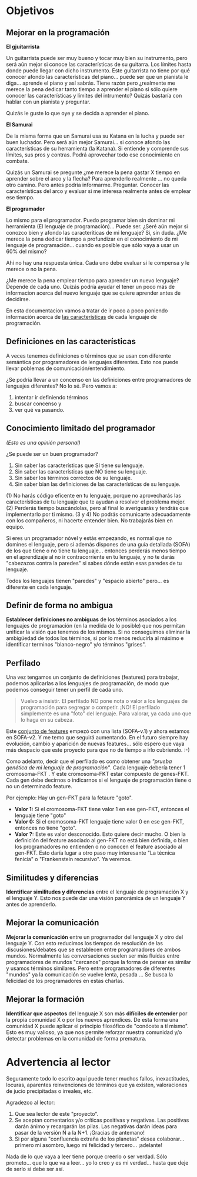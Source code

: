 

# Objetivos

## Mejorar en la programación

**El gjuitarrista**

Un guitarrista puede ser muy bueno y tocar muy bien su instrumento, pero será aún mejor si
conoce las características de su guitarra. Los límites hasta donde puede llegar con dicho instrumento.
Este guitarrista no tiene por qué conocer afondo las características del piano... puede ser
que un pianista le diga... aprende el piano y así sabrás. Tiene razón pero
¿realmente me merece la pena dedicar tanto tiempo a aprender el piano si sólo quiere conocer
las características y límites del intrumento? Quizás bastaría con hablar con un pianista y preguntar.

Quizás le guste lo que oye y se decida a aprender el piano.

**El Samurai**

De la misma forma que un Samurai usa su Katana en la lucha y puede ser buen luchador.
Pero será aún mejor Samurai... si conoce afondo las características de su herramienta (la Katana).
Si entiende y comprende sus límites, sus pros y contras. Podrá aprovechar todo ese conocimiento en combate.

Quizás un Samurai se pregunte ¿me merece la pena gastar X tiempo en aprender sobre el arco y la flecha?
Para aprenderlo realmente ... no queda otro camino. Pero antes podría informarme. Preguntar. Conocer las
características del arco y evaluar si me interesa realmente antes de emplear ese tiempo.

**El programador**

Lo mismo para el programador. Puedo programar bien sin dominar mi herramienta (El lenguaje de programación)...
Puede ser. ¿Seré aún mejor si conozco bien y afondo las caracteríticas de mi lenguaje? Si, sin duda.
¿Me merece la pena dedicar tiempo a profundizar en el conocimiento de mi lenguaje de programación...
cuando es posible que sólo vaya a usar un 60% del mismo?

Ahí no hay una respuesta única. Cada uno debe evaluar si le compensa y le merece o no la pena.

¿Me merece la pena emplear tiempo para aprender un nuevo lenguaje? Depende de cada uno.
Quizás podría ayudar el tener un poco más de informacion acerca del nuevo lenguaje
que se quiere aprender antes de decidirse.

En esta documentacion vamos a tratar de ir poco a poco poniendo información acerca de
[las características](features.md) de cada lenguaje de programación.

## Definiciones en las características

A veces tenemos definiciones o términos que se usan con diferente semántica por programadores de
lenguajes diferentes. Esto nos puede llevar poblemas de comunicación/entendimiento.

¿Se podría llevar a un concenso en las definiciones entre programadores de lenguajes diferentes?
No lo sé. Pero vamos a:
1. intentar ir definiendo términos
1. buscar concenso y
1. ver qué va pasando.

## Conocimiento limitado del programador

_(Esto es una opinión personal)_

¿Se puede ser un buen programador?
1. Sin saber las características que SI tiene su lenguaje.
2. Sin saber las características que NO tiene su lenguaje.
3. Sin saber los términos correctos de su lenguaje.
4. Sin saber bian las definiciones de las características de su lenguaje.

(1) No harás código eficente en tu lenguaje, porque no aprovecharás las características
de tu lenguaje que te ayudan a resolver el problema mejor.
(2) Perderás tiempo buscándolas, pero al final lo averiguarás y tendrás que
implementarlo por ti mismo.
(3 y 4) No podrás comunicarte adecuadamente con los compañeros, ni hacerte entender bien.
No trabajarás bien en equipo.

Si eres un programador nóvel y estás empezando, es normal que no domines el lenguaje, pero si además dispones de una guía detallada (SOFA) de los que tiene o no tiene tu lenguaje... entonces perderás menos tiempo en el aprendizaje al no ir contracorriente en tu lenguaje, y no te darás "cabezazos contra la paredes" si sabes dónde están esas paredes de tu lenguaje.

Todos los lenguajes tienen "paredes" y "espacio abierto" pero... es diferente en cada lenguaje.

## Definir de forma no ambigua

**Establecer definiciones no ambiguas** de los términos asociados a los lenguajes de programación (en la medida de lo posible) que nos permitan unificar la visión que tenemos de los mismos. Si no conseguimos eliminar la ambigüedad de todos los términos, si por lo menos reducirla al máximo e identificar terminos "blanco-negro" y/o términos "grises".

## Perfilado

Una vez tengamos un conjunto de definiciones (features) para trabajar, podemos aplicarlas a los lenguajes de programación, de modo que podemos conseguir tener un perfil de cada uno.

> Vuelvo a insistir. El perfilado NO pone nota o valor a los lenguajes de programación para segregar o competir. ¡NO! El perfilado simplemente es una "foto" del lenguaje. Para valorar, ya cada uno que lo haga en su cabeza.

Este [conjunto de features](features) empezó con una lista (SOFA-v.1) y ahora estamos en SOFA-v2. Y me temo que seguirá aumentando. En el futuro siempre hay evolución, cambio y aparición de nuevas features... sólo espero que vaya más despacio que este proyecto para que no de tiempo a irlo cubriendo. :-)

Como adelanto, decir que el perfilado es como obtener una _"prueba genética de mi lenguaje de programación"_. Cada lenguaje debería tener 1 cromosoma-FKT . Y este cromosoma-FKT estar compuesto de genes-FKT. Cada gen debe decirnos o indicarnos si el lenguaje de programación tiene o no un determinado feature.

Por ejemplo: Hay un gen-FKT para la fetaure "goto".
* **Valor 1:** Si el cromosoma-FKT  tiene valor 1 en ese gen-FKT, entonces el lenguaje tiene "goto"  
* **Valor 0:** Si el cromosoma-FKT lenguaje tiene valor 0 en ese gen-FKT, entonces no tiene "goto".
* **Valor ?:** Este es valor desconocido. Esto quiere decir mucho. O bien la definición del feature asociado al gen-FKT no está bien definida, o bien los programadores no entienden o no conocen el feature asociado al gen-FKT. Esto daría lugar a otro paso muy interesante "La técnica fenicia" o "Frankenstein recursivo". Ya veremos.

## Similitudes y diferencias

**Identificar similitudes y diferencias** entre el lenguaje de programación X y el lenguaje Y. Esto nos puede dar una visión panorámica de un lenguaje Y antes de aprenderlo.

## Mejorar la comunicación

**Mejorar la comunicación** entre un programador del lenguaje X y otro del lenguaje Y. Con esto reducimos los tiempos de resolución de las discusiones/debates que se establecen entre programadores de ambos mundos. Normalmente las conversaciones suelen ser más fluídas entre programadores de mundos "cercanos" porque la forma de pensar es similar y usamos términos similares. Pero entre programadores de diferentes "mundos" ya la comunicación se vuelve lenta, pesada ... Se busca la felicidad de los programadores en estas charlas.

## Mejorar la formación

**Identificar que aspectos** del lenguaje X son más **difíciles de entender** por la propia comunidad X o por los nuevos aprendices. De esta forma una comunidad X puede aplicar el principio filosófico de "conócete a tí mismo". Esto es muy valioso, ya que nos permite reforzar nuestra comunidad y/o detectar problemas en la comunidad de forma prematura.

# Advertencia al lector

Seguramente todo lo escrito aquí puede tener muchos fallos, inexactitudes, locuras, aparentes reinvenciones de términos que ya existen, valoraciones de jucio precipitadas o irreales, etc.

Agradezco al lector:
1. Que sea lector de este "proyecto".
2. Se aceptan comentarios y/o críticas positivas y negativas. Las positivas darán ánimo y recargarán las pilas. Las negativas darán ideas para pasar de la versión N a la N+1. ¡Gracias de antemano!
3. Si por alguna "confluencia extraña de los planetas" desea colaborar... primero mi asombro, luego mi felicidad y tercero... ¡adelante!

Nada de lo que vaya a leer tiene porque creerlo o ser verdad. Sólo prometo... que lo que va a leer... yo lo creo y es mi verdad... hasta que deje de serlo si debe ser así.
